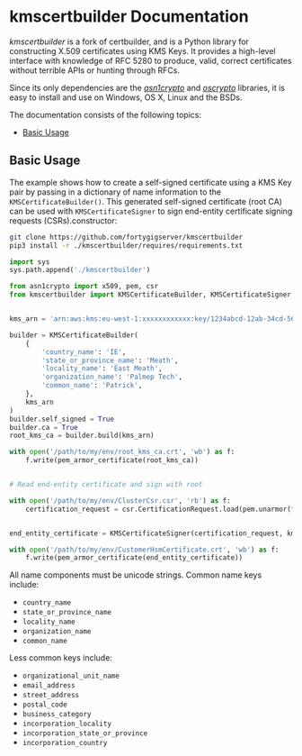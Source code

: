 # kmscertbuilder Documentation

*kmscertbuilder* is a fork of certbuilder, and is a Python library for constructing X.509 certificates using KMS Keys. It
provides a high-level interface with knowledge of RFC 5280 to produce, valid,
correct certificates without terrible APIs or hunting through RFCs.

Since its only dependencies are the
[*asn1crypto*](https://github.com/wbond/asn1crypto#readme) and
[*oscrypto*](https://github.com/wbond/oscrypto#readme) libraries, it is
easy to install and use on Windows, OS X, Linux and the BSDs.

The documentation consists of the following topics:

 - [Basic Usage](#basic-usage)

## Basic Usage

The example shows how to create a self-signed certificate using a KMS Key pair by passing in a dictionary of name information to
the `KMSCertificateBuilder()`. This generated self-signed certificate (root CA) can be used with `KMSCertificateSigner` to sign end-entity certificate signing requests (CSRs).constructor:

```bash
git clone https://github.com/fortygigserver/kmscertbuilder
pip3 install -r ./kmscertbuilder/requires/requirements.txt
```

``` python 
import sys
sys.path.append('./kmscertbuilder')

from asn1crypto import x509, pem, csr
from kmscertbuilder import KMSCertificateBuilder, KMSCertificateSigner, pem_armor_certificate


kms_arn = 'arn:aws:kms:eu-west-1:xxxxxxxxxxxx:key/1234abcd-12ab-34cd-56ef-1234567890ab'

builder = KMSCertificateBuilder(
    {
        'country_name': 'IE',
        'state_or_province_name': 'Meath',
        'locality_name': 'East Meath',
        'organization_name': 'Palmep Tech',
        'common_name': 'Patrick',
    },
    kms_arn
)
builder.self_signed = True
builder.ca = True
root_kms_ca = builder.build(kms_arn)

with open('/path/to/my/env/root_kms_ca.crt', 'wb') as f:
    f.write(pem_armor_certificate(root_kms_ca))


# Read end-entity certificate and sign with root

with open('/path/to/my/env/ClusterCsr.csr', 'rb') as f:
    certification_request = csr.CertificationRequest.load(pem.unarmor(f.read())[2])


end_entity_certificate = KMSCertificateSigner(certification_request, kms_root_ca, kms_arn)

with open('/path/to/my/env/CustomerHsmCertificate.crt', 'wb') as f:
    f.write(pem_armor_certificate(end_entity_certificate))
```

All name components must be unicode strings. Common name keys include:

 - `country_name`
 - `state_or_province_name`
 - `locality_name`
 - `organization_name`
 - `common_name`

Less common keys include:

 - `organizational_unit_name`
 - `email_address`
 - `street_address`
 - `postal_code`
 - `business_category`
 - `incorporation_locality`
 - `incorporation_state_or_province`
 - `incorporation_country`

